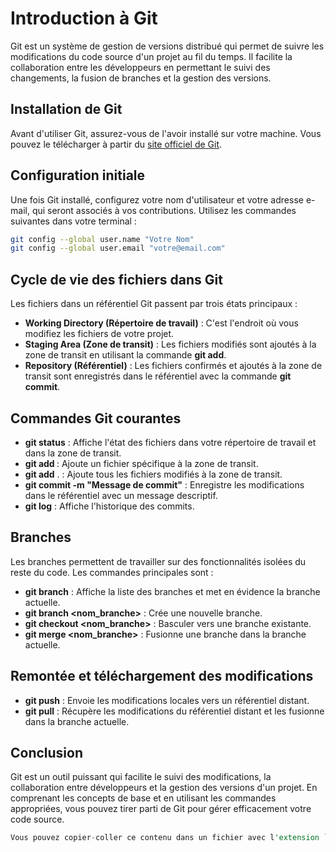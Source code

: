 # Introduction à Git

Git est un système de gestion de versions distribué qui permet de suivre les modifications du code source d'un projet au fil du temps. Il facilite la collaboration entre les développeurs en permettant le suivi des changements, la fusion de branches et la gestion des versions.

## Installation de Git

Avant d'utiliser Git, assurez-vous de l'avoir installé sur votre machine. Vous pouvez le télécharger à partir du [site officiel de Git](https://git-scm.com/).

## Configuration initiale

Une fois Git installé, configurez votre nom d'utilisateur et votre adresse e-mail, qui seront associés à vos contributions. Utilisez les commandes suivantes dans votre terminal :

```bash
git config --global user.name "Votre Nom"
git config --global user.email "votre@email.com"
```

## Cycle de vie des fichiers dans Git

Les fichiers dans un référentiel Git passent par trois états principaux :

- **Working Directory (Répertoire de travail)** : C'est l'endroit où vous modifiez les fichiers de votre projet.
- **Staging Area (Zone de transit)** : Les fichiers modifiés sont ajoutés à la zone de transit en utilisant la commande **git add**.
- **Repository (Référentiel)** : Les fichiers confirmés et ajoutés à la zone de transit sont enregistrés dans le référentiel avec la commande **git commit**.

## Commandes Git courantes

- **git status** : Affiche l'état des fichiers dans votre répertoire de travail et dans la zone de transit.
- **git add <fichier>** : Ajoute un fichier spécifique à la zone de transit.
- **git add** . : Ajoute tous les fichiers modifiés à la zone de transit.
- **git commit -m "Message de commit"** : Enregistre les modifications dans le référentiel avec un message descriptif.
- **git log** : Affiche l'historique des commits.

## Branches

Les branches permettent de travailler sur des fonctionnalités isolées du reste du code. Les commandes principales sont :

- **git branch** : Affiche la liste des branches et met en évidence la branche actuelle.
- **git branch <nom_branche>** : Crée une nouvelle branche.
- **git checkout <nom_branche>** : Basculer vers une branche existante.
- **git merge <nom_branche>** : Fusionne une branche dans la branche actuelle.

## Remontée et téléchargement des modifications

- **git push** : Envoie les modifications locales vers un référentiel distant.
- **git pull** : Récupère les modifications du référentiel distant et les fusionne dans la branche actuelle.

## Conclusion

Git est un outil puissant qui facilite le suivi des modifications, la collaboration entre développeurs et la gestion des versions d'un projet. En comprenant les concepts de base et en utilisant les commandes appropriées, vous pouvez tirer parti de Git pour gérer efficacement votre code source.

```rust
Vous pouvez copier-coller ce contenu dans un fichier avec l'extension `.md` pour l'afficher correctement en Markdown.
```